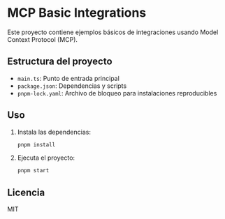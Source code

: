 # MCP Basic Integrations

Este proyecto contiene ejemplos básicos de integraciones usando Model Context Protocol (MCP).

## Estructura del proyecto
- `main.ts`: Punto de entrada principal
- `package.json`: Dependencias y scripts
- `pnpm-lock.yaml`: Archivo de bloqueo para instalaciones reproducibles

## Uso
1. Instala las dependencias:
   ```sh
   pnpm install
   ```
2. Ejecuta el proyecto:
   ```sh
   pnpm start
   ```

## Licencia
MIT
